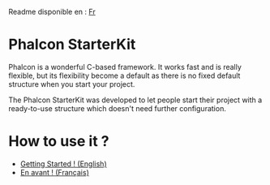 Readme disponible en : [Fr](https://github.com/GesJeremie/Phalcon-starterkit/wiki/Fr)


# Phalcon StarterKit

Phalcon is a wonderful C-based framework. It works fast and is really flexible, but its flexibility become a default as there is no fixed default structure when you start your project.

The Phalcon StarterKit was developed to let people start their project with a ready-to-use structure which doesn't need further configuration.

# How to use it ?

* [Getting Started ! (English)](http://test.com)
* [En avant ! (Français)](https://github.com/GesJeremie/Phalcon-starterkit/wiki/Phalcon-StarterKit-(Fran%C3%A7ais))
